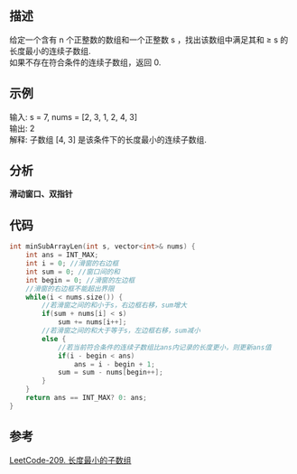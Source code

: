 
## 描述
给定一个含有 n 个正整数的数组和一个正整数 s ，找出该数组中满足其和 ≥ s 的长度最小的连续子数组.    
如果不存在符合条件的连续子数组，返回 0.

## 示例

输入: s = 7, nums = [2, 3, 1, 2, 4, 3]    
输出: 2    
解释: 子数组 [4, 3] 是该条件下的长度最小的连续子数组.    

## 分析

**滑动窗口、双指针**


## 代码

```cpp
int minSubArrayLen(int s, vector<int>& nums) {
    int ans = INT_MAX;
    int i = 0; //滑窗的右边框
    int sum = 0; //窗口间的和
    int begin = 0; //滑窗的左边框
    //滑窗的右边框不能超出界限
    while(i < nums.size()) {
        //若滑窗之间的和小于s，右边框右移，sum增大
        if(sum + nums[i] < s)
            sum += nums[i++];
        //若滑窗之间的和大于等于s，左边框右移，sum减小
        else {
            //若当前符合条件的连续子数组比ans内记录的长度更小，则更新ans值
            if(i - begin < ans) 
                ans = i - begin + 1;
            sum = sum - nums[begin++];
        }
    }
    return ans == INT_MAX? 0: ans;
}
```

## 参考
[LeetCode-209. 长度最小的子数组](https://leetcode-cn.com/problems/minimum-size-subarray-sum/)